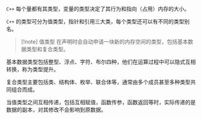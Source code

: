 `C++` 每个量都有其类型，变量的类型决定了其行为和指向（占用）内存的大小。

`C++` 的类型可分为值类型，指针和引用三大类，每个类型还可以有不同的类型别名。

> [!note] 值类型
> 在声明时会自动申请一块新的内存空间的类型，包括基本数据类型和复合类型。

基本数据类型包括整型、浮点、字符、布尔四种，他们在运算过程中可以隐式互相转换，称为类型提升。

复合类型主要包括类、结构体、枚举、联合体等，通常由多个成员甚至多种类型共同组合而成。

当值类型之间互相传递，包括互相赋值，函数传参，函数返回等时，实际传递的是数据的副本，对其修改不会影响到原数据。